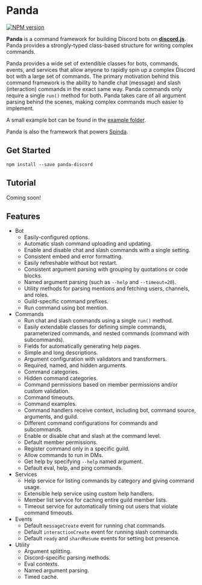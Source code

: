 # Panda
<a href="https://www.npmjs.com/package/panda-discord"><img src="https://img.shields.io/npm/v/panda-discord.svg?maxAge=3600" alt="NPM version" /></a>

**Panda** is a command framework for building Discord bots on **[discord.js](https://discord.js.org/)**. Panda provides a strongly-typed class-based structure for writing complex commands.

Panda provides a wide set of extendible classes for bots, commands, events, and services that allow anyone to rapidly spin up a complex Discord bot with a large set of commands. The primary motivation behind this command framework is the ability to handle chat (message) and slash (interaction) commands in the exact same way. Panda commands only require a single `run()` method for both. Panda takes care of all argument parsing behind the scenes, making complex commands much easier to implement.

A small example bot can be found in the [example folder](https://github.com/jackson-nestelroad/panda/tree/main/example).

Panda is also the framework that powers [Spinda](https://github.com/jackson-nestelroad/spinda-discord-bot).

## Get Started
```
npm install --save panda-discord
```

## Tutorial
Coming soon!

## Features
* Bot
  * Easily-configured options.
  * Automatic slash command uploading and updating.
  * Enable and disable chat and slash commands with a single setting.
  * Consistent embed and error formatting.
  * Easily refreshable without bot restart.
  * Consistent argument parsing with grouping by quotations or code blocks.
  * Named argument parsing (such as `--help` and `--timeout=20`).
  * Utility methods for parsing mentions and fetching users, channels, and roles.
  * Guild-specific command prefixes.
  * Run command using bot mention.
* Commands
  * Run chat and slash commands using a single `run()` method.
  * Easily extendable classes for defining simple commands, parameterized commands, and nested commands (command with subcommands).
  * Fields for automatically generating help pages.
  * Simple and long descriptions.
  * Argument configuration with validators and transformers.
  * Required, named, and hidden arguments.
  * Command categories.
  * Hidden command categories.
  * Command permissions based on member permissions and/or custom validation.
  * Command timeouts.
  * Command examples.
  * Command handlers receive context, including bot, command source, arguments, and guild.
  * Different command configurations for commands and subcommands.
  * Enable or disable chat and slash at the command level.
  * Default member permissions.
  * Register command only in a specific guild.
  * Allow commands to run in DMs.
  * Get help by specifying `--help` named argument.
  * Default eval, help, and ping commands.
* Services
  * Help service for listing commands by category and giving command usage.
  * Extensible help service using custom help handlers.
  * Member list service for caching entire guild member lists.
  * Timeout service for automatically timing out users that violate command timeouts.
* Events
  * Default `messageCreate` event for running chat commands.
  * Default `interactionCreate` event for running slash commands.
  * Default `ready` and `shardResume` events for setting bot presence.
* Utility
  * Argument splitting.
  * Discord-specific parsing methods.
  * Eval contexts.
  * Named argument parsing.
  * Timed cache.
